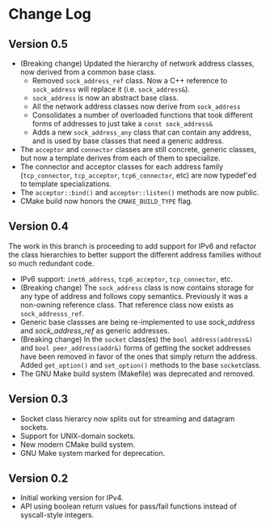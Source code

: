 # Change Log


## Version 0.5

- (Breaking change) Updated the hierarchy of network address classes, now derived from a common base class.
    - Removed `sock_address_ref` class. Now a C++ reference to `sock_address` will replace it (i.e. `sock_address&`).
    - `sock_address` is now an abstract base class.
    - All the network address classes now derive from `sock_address`
    - Consolidates a number of overloaded functions that took different forms of addresses to just take a `const sock_address&`
    - Adds a new `sock_address_any` class that can contain any address, and is used by base classes that need a generic address.
- The `acceptor` and `connector` classes are still concrete, generic classes, but now a template derives from each of them to specialize.
- The connector and acceptor classes for each address family (`tcp_connector`, `tcp_acceptor`, `tcp6_connector`, etc) are now typedef'ed to template specializations.
- The `acceptor::bind()` and `acceptor::listen()` methods are now public.
- CMake build now honors the `CMAKE_BUILD_TYPE` flag.

## Version 0.4

The work in this branch is proceeding to add support for IPv6 and refactor the class hierarchies to better support the different address families without so much redundant code.

 - IPv6 support: `inet6_address`, `tcp6_acceptor`, `tcp_connector`, etc.
 - (Breaking change) The `sock_address` class is now contains storage for any type of address and follows copy semantics. Previously it was a non-owning reference class. That reference class now exists as `sock_addresss_ref`.
 - Generic base classses are being re-implemented to use _sock_address_ and _sock_address_ref_ as generic addresses.
 - (Breaking change) In the `socket` class(es) the `bool address(address&)` and `bool peer_address(addr&)` forms of getting the socket addresses have been removed in favor of the ones that simply return the address.
 Added `get_option()` and `set_option()` methods to the base `socket`class.
 - The GNU Make build system (Makefile) was deprecated and removed.

## Version 0.3

 - Socket class hierarcy now splits out for streaming and datagram sockets.
 - Support for UNIX-domain sockets.
 - New modern CMake build system.
 - GNU Make system marked for deprecation.

## Version 0.2

 - Initial working version for IPv4.
 - API using boolean return values for pass/fail functions instead of syscall-style integers.